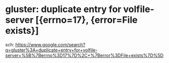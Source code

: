 # gluster: duplicate entry for volfile-server [{errno=17}, {error=File exists}]
sch: https://www.google.com/search?q=gluster%3A+duplicate+entry+for+volfile-server+%5B%7Berrno%3D17%7D%2C+%7Berror%3DFile+exists%7D%5D
